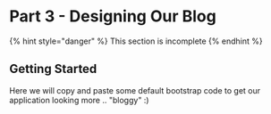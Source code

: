 # Part 3 - Designing Our Blog

{% hint style="danger" %}
This section is incomplete
{% endhint %}

## Getting Started

Here we will copy and paste some default bootstrap code to get our application looking more .. "bloggy" :\)



